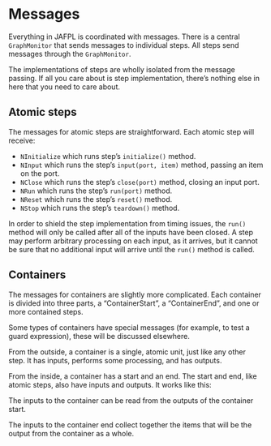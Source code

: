 # Messages

Everything in JAFPL is coordinated with messages. There is a central
`GraphMonitor` that sends messages to individual steps. All steps send
messages through the `GraphMonitor`.

The implementations of steps are wholly isolated from the message passing.
If all you care about is step implementation, there’s nothing else in here
that you need to care about.

## Atomic steps

The messages for atomic steps are straightforward. Each atomic step will
receive:

* `NInitialize` which runs step’s `initialize()` method.
* `NInput` which runs the step’s `input(port, item)` method,
   passing an item on the port.
* `NClose` which runs the step’s `close(port)` method, closing an input port.
* `NRun` which runs the step’s `run(port)` method.
* `NReset` which runs the step’s `reset()` method.
* `NStop` which runs the step’s `teardown()` method.

In order to shield the step implementation from timing issues, the
`run()` method will only be called after all of the inputs have been
closed. A step may perform arbitrary processing on each input, as it
arrives, but it cannot be sure that no additional input will arrive
until the `run()` method is called.

## Containers

The messages for containers are slightly more complicated. Each container is
divided into three parts, a “ContainerStart”, a “ContainerEnd”, and one or
more contained steps.

Some types of containers have special messages (for example, to test a
guard expression), these will be discussed elsewhere.

From the outside, a container is a single, atomic unit, just like any
other step. It has inputs, performs some processing, and has outputs.

From the inside, a container has a start and an end. The start and end,
like atomic steps, also have inputs and outputs. It works like this:

The inputs to the container can be read from the outputs of the
container start.

The inputs to the container end collect together the items that will
be the output from the container as a whole.


